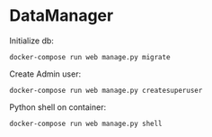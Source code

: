 # DataManager

Initialize db:
```
docker-compose run web manage.py migrate
```

Create Admin user:
```
docker-compose run web manage.py createsuperuser 
```

Python shell on container:
```
docker-compose run web manage.py shell
```


